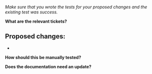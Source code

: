 *Make sure that you wrote the tests for your proposed changes and the existing test was success.*

**What are the relevant tickets?**


**Proposed changes:**
-
-

**How should this be manually tested?**


**Does the documentation need an update?**
